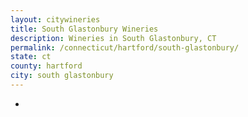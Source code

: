 ```yaml
---
layout: citywineries
title: South Glastonbury Wineries
description: Wineries in South Glastonbury, CT
permalink: /connecticut/hartford/south-glastonbury/
state: ct
county: hartford
city: south glastonbury
---
```

-
